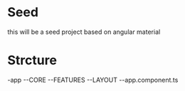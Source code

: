 # Seed

this will be a seed project based on angular material

# Strcture

-app
--CORE
--FEATURES
--LAYOUT
--app.component.ts
